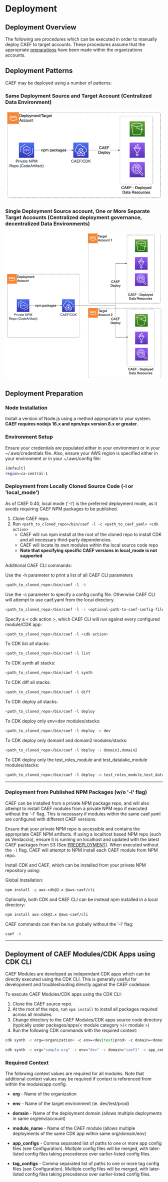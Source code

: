 # Deployment

## Deployment Overview

The following are procedures which can be executed in order to manually deploy CAEF to target accounts. These procedures assume that the appropriate [preparations](PREDEPLOYMENT.md) have been made within the organizations accounts.

## Deployment Patterns

CAEF may be deployed using a number of patterns:

### Same Deployment Source and Target Account (Centralized Data Environment)

![CAEF Deployment](docs/CAEF-Deployment-1.png)

### Single Deployment Source account, One or More Separate Target Accounts (Centralized deployment governance, decentralized Data Environments)

![CAEF Deployment](docs/CAEF-Deployment-2.png)

## Deployment Preparation

### Node Installation

Install a version of Node.js using a method appropriate to your system. **CAEF requires nodejs 16.x and npm/npx version 8.x or greater.**

### Environment Setup

Ensure your credentials are populated either in your environment or in your ~/.aws/credentials file.
Also, ensure your AWS region is specified either in your environment or in your ~/.aws/config file:

```bash
[default]
region=ca-central-1
```

### Deployment from Locally Cloned Source Code (-l or 'local_mode')

As of CAEF 0.40, local mode ('-l') is the preferred deployment mode, as it avoids requiring CAEF NPM packages to be published.

1. Clone CAEF repo.
2. Run `<path_to_cloned_repo>/bin/caef -l -c <path_to_caef_yaml> <cdk action>`
   * CAEF will run npm install at the root of the cloned repo to install CDK and all necessary third-party dependencies.
   * CAEF will locate its own modules within the local source code repo
   * **Note that specifying specific CAEF versions in local_mode is not supported**

Additional CAEF CLI commands:

Use the -h parameter to print a list of all CAEF CLI parameters

```bash
<path_to_cloned_repo>/bin/caef -l -h
```

Use the -c parameter to specify a config config file. Otherwise CAEF CLI will attempt to use caef.yaml from the local directory.

```bash
<path_to_cloned_repo>/bin/caef -l -c <optional-path-to-caef-config-file> <cdk action>
```

Specify a < cdk action >, which CAEF CLI will run against every configured module/CDK app:

```bash
<path_to_cloned_repo>/bin/caef -l <cdk action>
```

To CDK list all stacks:

```bash
<path_to_cloned_repo>/bin/caef -l list
```

To CDK synth all stacks:

```bash
<path_to_cloned_repo>/bin/caef -l synth
```

To CDK diff all stacks:

```bash
<path_to_cloned_repo>/bin/caef -l diff
```

To CDK deploy all stacks:

```bash
<path_to_cloned_repo>/bin/caef -l deploy
```

To CDK deploy only env=dev modules/stacks:

```bash
<path_to_cloned_repo>/bin/caef -l deploy -e dev
```

To CDK deploy only domain1 and domain2 modules/stacks:

```bash
<path_to_cloned_repo>/bin/caef -l deploy -i domain1,domain2
```

To CDK deploy only the test_roles_module and test_datalake_module modules/stacks:

```bash
<path_to_cloned_repo>/bin/caef -l deploy -m test_roles_module,test_datalake_module
```

***

### Deployment from Published NPM Packages (w/o '-l' flag)

CAEF can be installed from a private NPM package repo, and will also attempt to install CAEF modules from a private NPM repo if executed without the '-l' flag. This is necessary if modules within the same caef.yaml are configured with different CAEF versions.

Ensure that your private NPM repo is accessible and contains the appropriate CAEF NPM artifacts. If using a localhost based NPM repo (such as Verdaccio), ensure it is running on localhost and updated with the latest CAEF packages from S3 (See [PREDEPLOYMENT](PREDEPLOYMENT.md)). When executed without the `-l` flag, CAEF will attempt to NPM install each CAEF module from NPM repo.

Install CDK and CAEF, which can be installed from your private NPM repository using:

Global Installation:

```bash
npm install -g aws-cdk@2.x @aws-caef/cli
```

Optionally, both CDK and CAEF CLI can be instead npm installed in a local directory:

```bash
npm install aws-cdk@2.x @aws-caef/cli
```

CAEF commands can then be run globally without the '-l' flag:

```bash
caef -h
```

***

## Deployment of CAEF Modules/CDK Apps using CDK CLI

CAEF Modules are developed as independant CDK apps which can be directly executed using the CDK CLI. This is generally useful for development and troubleshooting directly against the CAEF codebase.

To execute CAEF Modules/CDK apps using the CDK CLI:

1. Clone the CAEF source repo.
2. At the root of the repo, run `npm install` to install all packages required across all modules.
3. Change directory to the CAEF Modules/CDK apps source code directory (typically under packages/apps/< module category >/< module >)
4. Run the following CDK commands with the required context:

```bash
cdk synth -c org=<organization> -c env=<dev|test|prod> -c domain=<domain name> -c app_configs=<app_config_paths> -c tag_configs=<tag_config_paths> -c module_name=<module_name>
```

```bash
cdk synth -c org="sample-org" -c env="dev" -c domain="caef1" -c app_configs="warehouse.yaml" -c tag_configs="tags.yaml"  -c module_name="testing"
```

### Required Context

The following context values are required for all modules. Note that additional context values may be required if context is referenced from within the module/app config.

* **org** - Name of the organization

* **env** - Name of the target environment (ie. dev/test/prod)

* **domain** - Name of the deployment domain (allows multiple deployments in same org/env/account)

* **module_name** - Name of the CAEF module (allows multiple deployments of the same CDK app within same org/domain/env)

* **app_configs** - Comma separated list of paths to one or more app config files (see Configuration). Multiple config files will be merged, with later-listed config files taking precedence over earlier-listed config files.

* **tag_configs** - Comma separated list of paths to one or more tag config files (see Configuration). Multiple config files will be merged, with later-listed config files taking precedence over earlier-listed config files.
